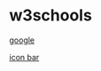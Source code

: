# w3schools


[google](https://www.google.fr/)

[icon bar](https://awelvor.github.io/w3schools/how%20to/icon%20bar/)
